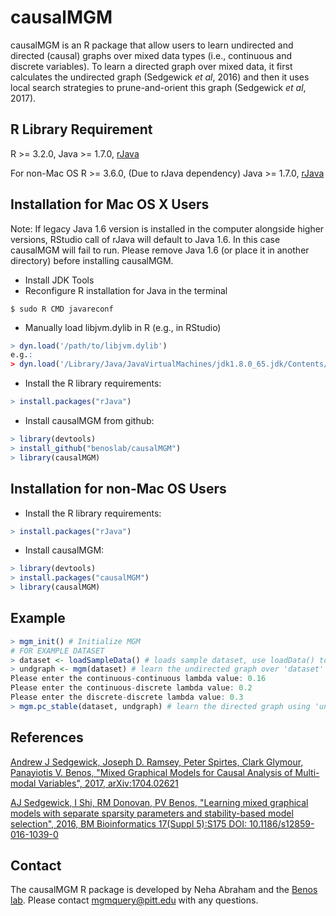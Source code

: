 # causalMGM
causalMGM is an R package that allow users to learn undirected and directed (causal) graphs over mixed data types (i.e., continuous and discrete variables). To learn a directed graph over mixed data, it first calculates the undirected graph (Sedgewick *et al*, 2016) and then it uses local search strategies to prune-and-orient this graph (Sedgewick *et al*, 2017).

## R Library Requirement
R >= 3.2.0,
Java >= 1.7.0,
[rJava](https://CRAN.R-project.org/package=rJava)

For non-Mac OS
R >= 3.6.0, (Due to rJava dependency)
Java >= 1.7.0,
[rJava](https://CRAN.R-project.org/package=rJava)


## Installation for Mac OS X Users
Note: If legacy Java 1.6 version is installed in the computer alongside higher versions, RStudio call of rJava will default to Java 1.6. In this case causalMGM will fail to run. Please remove Java 1.6 (or place it in another directory) before installing causalMGM.

- Install JDK Tools
- Reconfigure R installation for Java in the terminal
```
$ sudo R CMD javareconf
```
- Manually load libjvm.dylib in R (e.g., in RStudio)
```R
> dyn.load('/path/to/libjvm.dylib')
e.g.:
> dyn.load('/Library/Java/JavaVirtualMachines/jdk1.8.0_65.jdk/Contents/Home/jre/lib/server/libjvm.dylib')
```
- Install the R library requirements:
```R
> install.packages("rJava")
```
- Install causalMGM from github:
```R
> library(devtools)
> install_github("benoslab/causalMGM")
> library(causalMGM)
```

## Installation for non-Mac OS Users
- Install the R library requirements:
```R
> install.packages("rJava")
```
- Install causalMGM:
```R
> library(devtools)
> install.packages("causalMGM")
> library(causalMGM)
```

## Example
```R
> mgm_init() # Initialize MGM
# FOR EXAMPLE DATASET 
> dataset <- loadSampleData() # loads sample dataset, use loadData() to load own dataset
> undgraph <- mgm(dataset) # learn the undirected graph over 'dataset'
Please enter the continuous-continuous lambda value: 0.16
Please enter the continuous-discrete lambda value: 0.2
Please enter the discrete-discrete lambda value: 0.3
> mgm.pc_stable(dataset, undgraph) # learn the directed graph using 'undgraph' as skeleton to guide local searches.
```

## References
[Andrew J Sedgewick, Joseph D. Ramsey, Peter Spirtes, Clark Glymour, Panayiotis V. Benos, "Mixed Graphical Models for Causal Analysis of Multi-modal Variables", 2017, arXiv:1704.02621](https://arxiv.org/abs/1704.02621)

[AJ Sedgewick, I Shi, RM Donovan, PV Benos, "Learning mixed graphical models with separate sparsity parameters and stability-based model selection", 2016, BM Bioinformatics 17(Suppl 5):S175 DOI: 10.1186/s12859-016-1039-0](https://bmcbioinformatics.biomedcentral.com/articles/10.1186/s12859-016-1039-0)

## Contact
The causalMGM R package is developed by Neha Abraham and the [Benos lab](http://www.csb.pitt.edu/Faculty/benos/). Please contact <mgmquery@pitt.edu> with any questions.
